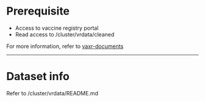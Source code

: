 # Prerequisite

- Access to vaccine registry portal
- Read access to /cluster/vrdata/cleaned

For more information, refer to [vaxr-documents](https://github.com/OUCRU-Modelling/vaxr-documents)

--- 

# Dataset info
Refer to /cluster/vrdata/README.md